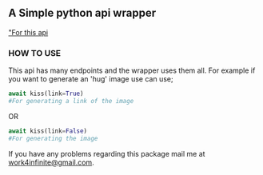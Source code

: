 ## A Simple python api wrapper 
["For this api](https://anime-api.hisoka17.repl.co/)

### HOW TO USE

This api has many endpoints and the wrapper uses them all.
For example if you want to generate an 'hug' image use can use;

```py
await kiss(link=True)
#For generating a link of the image
```

OR

```py
await kiss(link=False)
#For generating the image
```

If you have any problems regarding this package mail me at work4infinite@gmail.com.

